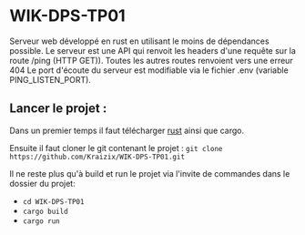 # WIK-DPS-TP01

Serveur web développé en rust en utilisant le moins de dépendances possible.
Le serveur est une API qui renvoit les headers d'une requête sur la route /ping (HTTP GET)).
Toutes les autres routes renvoient vers une erreur 404
Le port d'écoute du serveur est modifiable via le fichier .env (variable PING_LISTEN_PORT).

## Lancer le projet :

Dans un premier temps il faut télécharger [rust](https://www.rust-lang.org/tools/install) ainsi que cargo.

Ensuite il faut cloner le git contenant le projet : `git clone https://github.com/Kraizix/WIK-DPS-TP01.git`

Il ne reste plus qu'à build et run le projet via l'invite de commandes dans le dossier du projet:

- `cd WIK-DPS-TP01`
- `cargo build`
- `cargo run`
